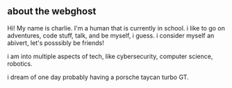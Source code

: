 ## about the webghost

Hi! My name is charlie. I'm a human that is currently in school. i like to go on adventures, code stuff, talk, and be myself, i guess. i consider myself an abivert, let's posssibly be friends!

i am into multiple aspects of tech, like cybersecurity, computer science, robotics.

i dream of one day probably having a porsche taycan turbo GT.